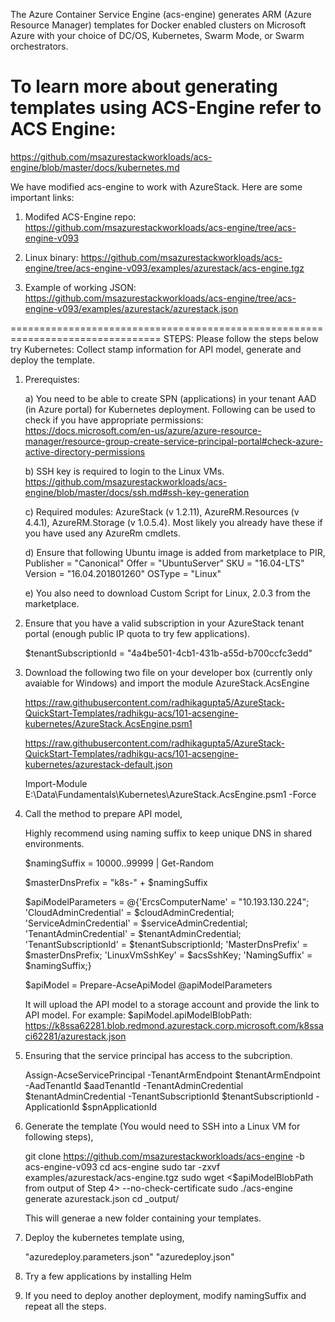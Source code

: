 The Azure Container Service Engine (acs-engine) generates ARM (Azure Resource Manager) templates for Docker enabled clusters on Microsoft Azure with your choice of DC/OS, Kubernetes, Swarm Mode, or Swarm orchestrators.

# To learn more about generating templates using ACS-Engine refer to ACS Engine: 
https://github.com/msazurestackworkloads/acs-engine/blob/master/docs/kubernetes.md


We have modified acs-engine to work with AzureStack. 
Here are some important links:
1) Modifed ACS-Engine repo: 
	https://github.com/msazurestackworkloads/acs-engine/tree/acs-engine-v093

2) Linux binary: 
	https://github.com/msazurestackworkloads/acs-engine/tree/acs-engine-v093/examples/azurestack/acs-engine.tgz

3) Example of working JSON: 
	https://github.com/msazurestackworkloads/acs-engine/tree/acs-engine-v093/examples/azurestack/azurestack.json
 

================================================================================
STEPS: Please follow the steps below try Kubernetes: Collect stamp information for API model, generate and deploy the template.

1) Prerequistes:

	a) You need to be able to create SPN (applications) in your tenant AAD (in Azure portal) for Kubernetes deployment. 
	   Following can be used to check if you have appropriate permissions:
	   https://docs.microsoft.com/en-us/azure/azure-resource-manager/resource-group-create-service-principal-portal#check-azure-active-directory-permissions

	b) SSH key is required to login to the Linux VMs.
	   https://github.com/msazurestackworkloads/acs-engine/blob/master/docs/ssh.md#ssh-key-generation

	c) Required modules: AzureStack (v 1.2.11), AzureRM.Resources (v 4.4.1), AzureRM.Storage (v 1.0.5.4). Most likely you already have these if you have used any AzureRm cmdlets.

	d) Ensure that following Ubuntu image is added from marketplace to PIR,
    Publisher = "Canonical"
    Offer = "UbuntuServer"
    SKU = "16.04-LTS"
    Version = "16.04.201801260"
    OSType = "Linux"

	e) You also need to download Custom Script for Linux, 2.0.3 from the marketplace.

2) Ensure that you have a valid subscription in your AzureStack tenant portal (enough public IP quota to try few applications).

   $tenantSubscriptionId = "4a4be501-4cb1-431b-a55d-b700ccfc3edd"

3) Download the following two file on your developer box (currently only avaiable for Windows) and import the module AzureStack.AcsEngine

   https://raw.githubusercontent.com/radhikagupta5/AzureStack-QuickStart-Templates/radhikgu-acs/101-acsengine-kubernetes/AzureStack.AcsEngine.psm1

   https://raw.githubusercontent.com/radhikagupta5/AzureStack-QuickStart-Templates/radhikgu-acs/101-acsengine-kubernetes/azurestack-default.json

   Import-Module E:\Data\Fundamentals\Kubernetes\AzureStack.AcsEngine.psm1 -Force

4) Call the method to prepare API model,

	Highly recommend using naming suffix to keep unique DNS in shared environments.

	$namingSuffix = 10000..99999 | Get-Random

	$masterDnsPrefix = "k8s-" + $namingSuffix

	$apiModelParameters = @{'ErcsComputerName' = "10.193.130.224";
							'CloudAdminCredential' = $cloudAdminCredential;
							'ServiceAdminCredential' = $serviceAdminCredential;
							'TenantAdminCredential' = $tenantAdminCredential;
							'TenantSubscriptionId' = $tenantSubscriptionId;
							'MasterDnsPrefix' = $masterDnsPrefix;
							'LinuxVmSshKey' = $acsSshKey;
							'NamingSuffix' = $namingSuffix;}

	$apiModel = Prepare-AcseApiModel @apiModelParameters

	It will upload the API model to a storage account and provide the link to API model. For example: 
	$apiModel.apiModelBlobPath: https://k8ssa62281.blob.redmond.azurestack.corp.microsoft.com/k8ssaci62281/azurestack.json                                                                                            

5) Ensuring that the service principal has access to the subcription.

   Assign-AcseServicePrincipal -TenantArmEndpoint $tenantArmEndpoint -AadTenantId $aadTenantId -TenantAdminCredential $tenantAdminCredential -TenantSubscriptionId $tenantSubscriptionId -ApplicationId $spnApplicationId 


6) Generate the template (You would need to SSH into a Linux VM for following steps),

	git clone https://github.com/msazurestackworkloads/acs-engine -b acs-engine-v093
	cd acs-engine
	sudo tar -zxvf examples/azurestack/acs-engine.tgz
	sudo wget <$apiModelBlobPath from output of Step 4> --no-check-certificate
	sudo ./acs-engine generate azurestack.json
	cd _output/

	This will generae a new folder containing your templates.

7) Deploy the kubernetes template using,

	"azuredeploy.parameters.json"
	"azuredeploy.json"

8) Try a few applications by installing Helm

9) If you need to deploy another deployment, modify namingSuffix and repeat all the steps.

